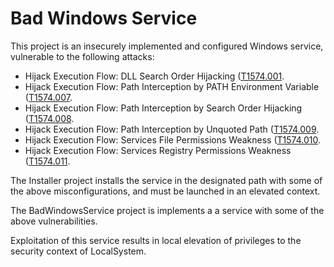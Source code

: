 # Bad Windows Service

This project is an insecurely implemented and configured Windows service, vulnerable to the following attacks:

* Hijack Execution Flow: DLL Search Order Hijacking ([T1574.001](https://attack.mitre.org/techniques/T1574/001/).
* Hijack Execution Flow: Path Interception by PATH Environment Variable ([T1574.007](https://attack.mitre.org/techniques/T1574/007/).
* Hijack Execution Flow: Path Interception by Search Order Hijacking ([T1574.008](https://attack.mitre.org/techniques/T1574/008/).
* Hijack Execution Flow: Path Interception by Unquoted Path ([T1574.009](https://attack.mitre.org/techniques/T1574/009/).
* Hijack Execution Flow: Services File Permissions Weakness ([T1574.010](https://attack.mitre.org/techniques/T1574/010/).
* Hijack Execution Flow: Services Registry Permissions Weakness ([T1574.011](https://attack.mitre.org/techniques/T1574/011/).

The Installer project installs the service in the designated path with some of the above misconfigurations, and must be launched in an elevated context.

The BadWindowsService project is implements a a service with some of the above vulnerabilities.

Exploitation of this service results in local elevation of privileges to the security context of LocalSystem.
